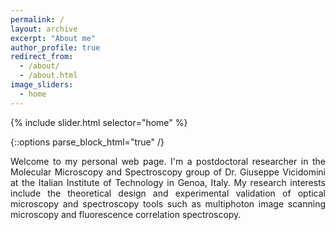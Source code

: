 ```yaml
---
permalink: /
layout: archive
excerpt: "About me"
author_profile: true
redirect_from:
  - /about/
  - /about.html
image_sliders:
  - home
---
```


{% include slider.html selector="home" %}

{::options parse_block_html="true" /}

Welcome to my personal web page. I'm a postdoctoral researcher in the Molecular Microscopy and Spectroscopy group of Dr. Giuseppe Vicidomini at the Italian Institute of Technology in Genoa, Italy. My research interests include the theoretical design and experimental validation of optical microscopy and spectroscopy tools such as multiphoton image scanning microscopy and fluorescence correlation spectroscopy.
<body align="justify">


  

